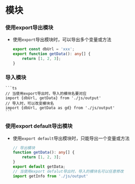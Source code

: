 # 模块

### 使用export导出模块
- 使用``export``导出模块时，可以导出多个变量或方法
    ```ts
    export const dbUrl = 'xxx';
    export function getData(): any[] {
        return [1, 2, 3];
    }

### 导入模块
    ```ts
    // 当使用export导出时，导入的模块名要对应
    import {dbUrl, getData} from './js/output'
    // 导入时，可以改变模块名
    import {dbUrl, getData as gd} from './js/output'
    ```

### 使用export default导出模块
- 使用``export default``导出模块时，只能导出一个变量或方法
    ```ts
    // 导出模块
    function getData(): any[] {
        return [1, 2, 3];
    }
    export default getData;
    // 当使用export defalut导出时，导入的模块名可以任意修改
    import getInfo from './js/output'

### 